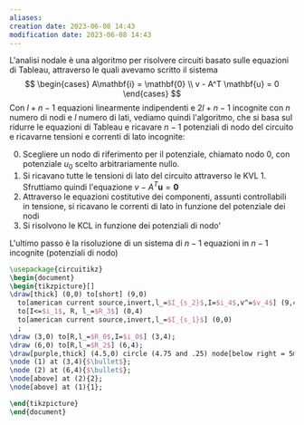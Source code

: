 ```yaml
---
aliases: 
creation date: 2023-06-08 14:43
modification date: 2023-06-08 14:43
---
```

L'analisi nodale è una algoritmo per risolvere circuiti basato sulle equazioni di Tableau, attraverso le quali avevamo scritto il sistema
$$ \begin{cases}
A\mathbf{i} = \mathbf{0} \\
v - A^T \mathbf{u} = 0
\end{cases} $$
Con $l + n - 1$ equazioni linearmente indipendenti e $2l + n - 1$ incognite con $n$ numero di nodi e $l$ numero di lati, vediamo quindi l'algoritmo, che si basa sul ridurre le equazioni di Tableau e ricavare $n - 1$ potenziali di nodo del circuito e ricavarne tensioni e correnti di lato incognite:

0. Scegliere un nodo di riferimento per il potenziale, chiamato nodo 0, con potenziale $u_{0}$ scelto arbitrariamente nullo.
1. Si ricavano tutte le tensioni di lato del circuito attraverso le KVL 1. Sfruttiamo quindi l'equazione $v - A^T \mathbf{u} = \mathbf{0}$
2. Attraverso le equazioni costitutive dei componenti, assunti controllabili in tensione, si ricavano le correnti di lato in funzione del potenziale dei nodi
3. Si risolvono le KCL in funzione dei potenziali di nodo'

L'ultimo passo è la risoluzione di un sistema di $n - 1$ equazioni in $n - 1$ incognite (potenziali di nodo)
```tikz
\usepackage{circuitikz}
\begin{document}
\begin{tikzpicture}[]
\draw[thick] (0,0) to[short] (9,0)
  to[american current source,invert,l_=$I_{s_2}$,I=$i_4$,v^=$v_4$] (9,4)
  to[I<=$i_1$, R, l_=$R_3$] (0,4)
  to[american current source,invert,l_=$I_{s_1}$] (0,0)
  ;
\draw (3,0) to[R,l_=$R_0$,I=$i_0$] (3,4);
\draw (6,0) to[R,l_=$R_2$] (6,4);
\draw[purple,thick] (4.5,0) circle (4.75 and .25) node[below right = 5mm]{0};
\node (1) at (3,4){$\bullet$};
\node (2) at (6,4){$\bullet$};
\node[above] at (2){2};
\node[above] at (1){1};

\end{tikzpicture}
\end{document}
```
